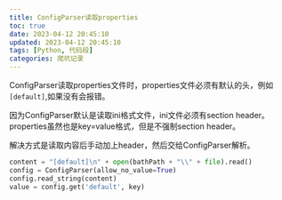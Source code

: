 ```yaml
---
title: ConfigParser读取properties
toc: true
date: 2023-04-12 20:45:10
updated: 2023-04-12 20:45:10
tags: [Python, 代码段]
categories: 爬坑记录
---
```


ConfigParser读取properties文件时，properties文件必须有默认的头，例如`[default]`,如果没有会报错。

因为ConfigParser默认是读取ini格式文件，ini文件必须有section header。properties虽然也是key=value格式，但是不强制section header。

解决方式是读取内容后手动加上header，然后交给ConfigParser解析。

```python
content = "[default]\n" + open(bathPath + "\\" + file).read()
config = ConfigParser(allow_no_value=True)
config.read_string(content)
value = config.get('default', key)
```